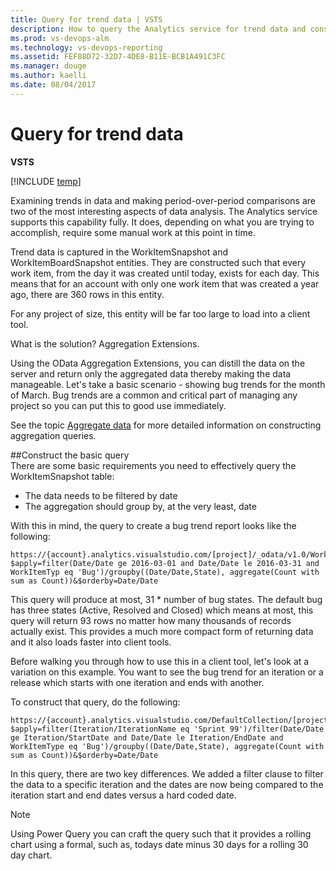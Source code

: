 ```yaml
---
title: Query for trend data | VSTS  
description: How to query the Analytics service for trend data and consume it in a client tool when working from Visual Studio Team Services (VSTS) 
ms.prod: vs-devops-alm
ms.technology: vs-devops-reporting
ms.assetid: FEF88D72-32D7-4DE8-B11E-BCB1A491C3FC
ms.manager: douge
ms.author: kaelli
ms.date: 08/04/2017
---
```


# Query for trend data

**VSTS**  

[!INCLUDE [temp](../_shared/analytics-preview.md)]

Examining trends in data and making period-over-period comparisons are two of the most interesting aspects of data analysis. The Analytics service supports this capability fully. It does, depending on what you are trying to accomplish, require some manual work at this point in time.

Trend data is captured in the WorkItemSnapshot and WorkItemBoardSnapshot entities. They are constructed such that every work item, from the day it was created until today, exists for each day. This means that for an account with only one work item that was created a year ago, there are 360 rows in this entity.  

For any project of size, this entity will be far too large to load into a client tool.  

What is the solution? Aggregation Extensions. 

Using the OData Aggregation Extensions, you can distill the data 
on the server and return only the aggregated data thereby making the data manageable. Let's
take a basic scenario - showing bug trends for the month of March. Bug trends are a common and critical part of managing any project so you can put this to good use immediately.

See the topic [Aggregate data](aggregated-data-analytics.md) for more detailed information on
constructing aggregation queries.

##Construct the basic query    
There are some basic requirements you need to effectively query the WorkItemSnapshot table:  
* The data needs to be filtered by date  
* The aggregation should group by, at the very least, date  

With this in mind, the query to create a bug trend report looks like the following: 

```
https://{account}.analytics.visualstudio.com/[project]/_odata/v1.0/WorkItemSnapshot?$apply=filter(Date/Date ge 2016-03-01 and Date/Date le 2016-03-31 and WorkItemTyp eq 'Bug')/groupby((Date/Date,State), aggregate(Count with sum as Count))&$orderby=Date/Date
```

This query will produce at most, 31 * number of bug states. The default bug has three states 
(Active, Resolved and Closed) which means at most, this query will return 93 rows no matter 
how many thousands of records actually exist. This provides a much more compact form of returning data and it also loads faster into client tools.  

Before walking you through how to use this in a client tool, let's look at a variation on this example. You want to see the bug trend for an iteration or a release which starts with one iteration and ends with another.  

To construct that query, do the following:  

```
https://{account}.analytics.visualstudio.com/DefaultCollection/[project]/_odata/v1.0/WorkItemSnapshot?$apply=filter(Iteration/IterationName eq 'Sprint 99')/filter(Date/Date ge Iteration/StartDate and Date/Date le Iteration/EndDate and WorkItemType eq 'Bug')/groupby((Date/Date,State), aggregate(Count with sum as Count))&$orderby=Date/Date
```

In this query, there are two key differences. We added a filter clause to filter the data to a specific iteration and the dates are now being compared to the iteration start and end dates versus a hard coded date.  

>[!NOTE]  
>Using Power Query you can craft the query such that it provides a rolling chart using a formal, such as, todays date minus 30 days for a rolling 30 day chart.
